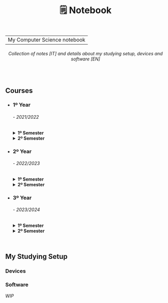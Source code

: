 <h1 align="center">🗒 Notebook</h1>
<br>
<table align="center"><tr><td>
  My Computer Science notebook
</td></tr></table>
<h6 align="center">
  <i>Collection of notes </i>[IT]<i> and details about my studying setup, devices and software </i>[EN]
</h6>
<br>


<h2 align="left"> Courses </h2>
<ul>
<li><summary><h3>1º Year</h3> <h6><i> - 2021/2022</i></h6></summary></li>
  <details> 
  <summary><b>1º Semester</b></summary>
    &emsp;• <a href="https://github.com/Haruno19/notebook/tree/main/Primo%20Anno/Primo%20Semestre/Programmazione%201"><b>Programmazione I</b></a>
      <i>- [Programming I]</i><br>
    &emsp;• <a href="https://github.com/Haruno19/notebook/tree/main/Primo%20Anno/Primo%20Semestre/Analisi%201"><b>Analisi Matematica I</b></a>
      <i>- [Mathematical Analysis I]</i><br>
    &emsp;• <a href="https://github.com/Haruno19/notebook/tree/main/Primo%20Anno/Primo%20Semestre/Fondamenti%20dell'Informatica"><b>Fondamenti dell'Informatica</b></a>
      <i>- [Fundamentals of Computer Science]</i><br>
  </details>
  
  <details> 
  <summary><b>2º Semester</b></summary>
    &emsp;• <a href="https://github.com/Haruno19/notebook/tree/main/Primo%20Anno/Secondo%20Semestre/Programmazione%202"><b>Programmazione II</b></a>
      <i>- [Programming II]</i><br>
    &emsp;• <a href="https://github.com/Haruno19/notebook/tree/main/Primo%20Anno/Secondo%20Semestre/Architettura%20degli%20Elaboratori"><b>Architettura degli Elaboratori</b></a>
      <i>- [Computer Architecure]</i><br>
    &emsp;• <a href="https://github.com/Haruno19/notebook/tree/main/Primo%20Anno/Secondo%20Semestre/Algoritmi%20e%20Strutture%20Dati"><b>Algoritmi e Strutture Dati</b></a>
      <i>- [Algorithms and Data Structures]</i><br>
    &emsp;• <a href="https://github.com/Haruno19/notebook/tree/main/Primo%20Anno/Secondo%20Semestre/Algebra%20Lineare%20e%20Geometria"><b>Algebra Lineare e Geometria</b></a>
      <i>- [Linear Algebra and Geometry]</i><br>
  </details>

<li><summary><h3>2º Year</h3> <h6><i> - 2022/2023</i></h6></summary></li>
  <details> 
  <summary><b>1º Semester</b></summary>
   &emsp;• <a href="https://github.com/Haruno19/notebook/tree/main/Secondo%20Anno/Primo%20Semestre/Reti%20e%20Sistemi%20Operativi"><b>Reti e Sistemi Operativi</b></a>
      <i>- [Networks and Operating Systems]</i><br>
    &emsp;• <a href="https://github.com/Haruno19/notebook/tree/main/Secondo%20Anno/Primo%20Semestre/Linguaggi%20di%20Programmazione"><b>Linguaggi di Programmazione</b></a>
      <i>- [Programming Languages]</i><br>
    &emsp;• <a href="https://github.com/Haruno19/notebook/tree/main/Secondo%20Anno/Primo%20Semestre/Linguaggi%20e%20Computabilita"><b>Lingauggi e Computabilità</b></a>
      <i>- [Languages and Computability]</i><br>
    &emsp;• <a href=""><b>Metodi Algebrici per l'Informatica</b></a>
      <i>- [Algebric Methods for Computer Science]</i><br>
  </details>
  
  <details> 
  <summary><b>2º Semester</b></summary>
  &emsp;• <a href="https://github.com/Haruno19/notebook/tree/main/Secondo%20Anno/Secondo%20Semestre/"><b>Sistemi Distribuiti</b></a>
      <i>- [Distributed Systems]</i><br>
    &emsp;• <a href="https://github.com/Haruno19/notebook/tree/main/Secondo%20Anno/Secondo%20Semestre/"><b>Analisi e Progettazione del Software</b></a>
      <i>- [Software Engineering]</i><br>
    &emsp;• <a href="https://github.com/Haruno19/notebook/tree/main/Secondo%20Anno/Secondo%20Semestre/"><b>Probabilità e Statistica</b></a>
      <i>- []</i><br>
    &emsp;• <a href="https://github.com/Haruno19/notebook/tree/main/Secondo%20Anno/Secondo%20Semestre/"><b>Basi di Dati</b></a>
      <i>- [Data-Bases]</i><br>
  </details>
  
<li><summary><h3>3º Year</h3> <h6><i> - 2023/2024</i></h6></summary></li>
  <details> 
  <summary><b>1º Semester</b></summary>
  </details>
  
  <details> 
  <summary><b>2º Semester</b></summary>
  </details>
</ul>
<br>


<h2 align="left"> My Studying Setup </h2>
<h3>Devices</3>
<h3>Software</h3>
<i>WIP</i>
